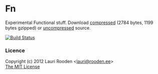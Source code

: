 
[1]: https://raw.github.com/litejs/fn-lite/master/min.js
[2]: https://raw.github.com/litejs/fn-lite/master/fn-lite.js


Fn
==

Experimental Functional stuff.
Download [compressed][1] 
(2784 bytes, 1199 bytes gzipped)
or [uncompressed][2] source.


[![Build Status](https://travis-ci.org/litejs/functional-lite.png?branch=master)](https://travis-ci.org/litejs/functional-lite)

### Licence

Copyright (c) 2012 Lauri Rooden &lt;lauri@rooden.ee&gt;  
[The MIT License](http://lauri.rooden.ee/mit-license.txt)


